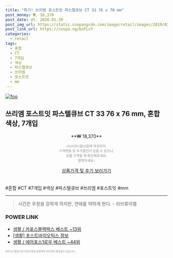 ```yaml
--- 
title: "특가! 쓰리엠 포스트잇 파스텔큐브 CT 33 76 x 76 mm" 
post_money: ₩. 18,370 
post_date: dt. 2020.01.30 
post_img_url: https://static.coupangcdn.com/image/retail/images/2019/02/11/15/0/d67deea0-ac9e-4a47-8268-091133e8e9e1.jpg 
post_link_url: https://coupa.ng/bnFLcY 
categories: 
  - retail 
tags: 
  - 혼합 
  - CT 
  - 7개입 
  - 색상 
  - 파스텔큐브 
  - 쓰리엠 
  - 포스트잇 
  - mm 
--- 
```

[![foo](https://static.coupangcdn.com/image/retail/images/2019/02/11/15/0/d67deea0-ac9e-4a47-8268-091133e8e9e1.jpg)](https://coupa.ng/bnFLcY) 

## 쓰리엠 포스트잇 파스텔큐브 CT 33 76 x 76 mm, 혼합 색상, 7개입 
<p style="text-align: center;">**₩ 18,370**</p> 
<p style="text-align: center;"><span style="color: #898c8f; font-family: Georgia,Times,serif; font-size: 0.75em;">2020년01월30일에 작성되어, <br>가격변동 및 추가할인이 있을 수 있으니,<br> 상품 가격을 꼭!확인해주세요.<br>행복하세요~</span> 
</p>	 
<div markdown="0" style="text-align: center;"><a href="https://coupa.ng/bnFLcY" class="btn btn--success">상품가격 및 후기 보러가기</a></div> 
<br><br> 
  #혼합 #CT #7개입 #색상 #파스텔큐브 #쓰리엠 #포스트잇 #mm 
<hr> 

> 시간은 우정을 강하게 하지만, 연애를 약하게 한다. - 라브류이엘 


### POWER LINK

* <a href="https://blog.naver.com/santokki14/221777004414" target="_blank">생활 / 카포스블랙박스 베스트 ~13위</a>
* <a href="https://blog.naver.com/sakai111/221765827350" target="_blank"> [생활] 포스트바이오틱스 정보 </a>
* <a href="https://blog.naver.com/santokki14/221785555667" target="_blank">생활 / 에어포스1로우 베스트 ~44위</a>

<span style="color: #898c8f; font-family: Georgia,Times,serif; font-size: 0.55em;">파트너스활동으로 작성자에게 일정액의 커미션이 제공될수 있습니다.</span> 
